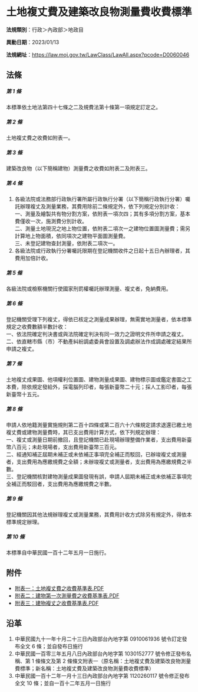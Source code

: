 # 土地複丈費及建築改良物測量費收費標準


**法規類別**：行政＞內政部＞地政目

**異動日期**：2023/01/13  

**法規網址**：https://law.moj.gov.tw/LawClass/LawAll.aspx?pcode=D0060046



## 法條
##### 第 1 條
本標準依土地法第四十七條之二及規費法第十條第一項規定訂定之。

##### 第 2 條
土地複丈費之收費如附表一。

##### 第 3 條
建築改良物（以下簡稱建物）測量費之收費如附表二及附表三。

##### 第 4 條
1. 各級法院或法務部行政執行署所屬行政執行分署（以下簡稱行政執行分署）囑託辦理複丈及測量業務，其費用除前二條規定外，依下列規定分別計收：  
一、測量及繪製共有物分割方案，依附表一項次四；其有多項分割方案，基本費僅收一次，施測費分別計收。  
二、測量土地現況之地上物位置，依附表二項次一之建物位置圖測量費；需另計算地上物面積，依同項次之建物平面圖測量費。  
三、未登記建物查封測量，依附表二項次一。
1. 各級法院或行政執行分署囑託限期在登記機關收件之日起十五日內辦理者，其費用加倍計收。

##### 第 5 條
各級法院或檢察機關行使國家刑罰權囑託辦理測量、複丈者，免納費用。

##### 第 6 條
登記機關受理下列複丈，得依已核定之測量成果辦理，無需實地測量者，依本標準規定之收費數額半數計收：  
一、依法院確定判決書或與法院確定判決有同一效力之證明文件所申請之複丈。  
二、依直轄市縣（市）不動產糾紛調處委員會設置及調處辦法作成調處確定結果所申請之複丈。

##### 第 7 條
土地複丈成果圖、他項權利位置圖、建物測量成果圖、建物標示圖或鑑定書圖之工本費，除依規定發給外，採電腦列印者，每張新臺幣二十元；採人工影印者，每張新臺幣十五元。

##### 第 8 條
申請人依地籍測量實施規則第二百十四條或第二百六十六條規定請求退還已繳土地複丈費或建物測量費時，其已支出費用計算方式，依下列規定辦理：  
一、複丈或測量日期前撤回，且登記機關已赴現場辦理整備作業者，支出費用新臺幣八百元；未赴現場者，支出費用新臺幣三百元。  
二、經通知補正屆期未補正或未依補正事項完全補正而駁回，已辦竣複丈或測量者，支出費用為應繳規費之全額；未辦竣複丈或測量者，支出費用為應繳規費之半數。  
三、登記機關核對建物測量成果圖發現有誤，申請人屆期未補正或未依補正事項完全補正而駁回者，支出費用為應繳規費之半數。

##### 第 9 條
登記機關因其他法規辦理複丈或測量業務，其費用計收方式除另有規定外，得依本標準規定辦理。

##### 第 10 條
本標準自中華民國一百十二年五月一日施行。
## 附件
* [附表一：土地複丈費之收費基準表.PDF](https://law.moj.gov.tw/LawClass/LawGetFile.ashx?FileId=0000332854)
* [附表二：建物第一次測量費之收費基準表.PDF](https://law.moj.gov.tw/LawClass/LawGetFile.ashx?FileId=0000332855)
* [附表三：建物複丈之收費基準表.PDF](https://law.moj.gov.tw/LawClass/LawGetFile.ashx?FileId=0000332856)
## 沿革
1. 中華民國九十一年十月二十三日內政部台內地字第 0910061936 號令訂定發布全文 6  條；並自發布日施行
1. 中華民國一百零三年五月八日內政部台內地字第 1030152777 號令修正發布名稱、第 1  條條文及第 2  條條文附表一（原名稱：土地複丈費及建築改良物測量費標準；新名稱：土地複丈費及建築改良物測量費收費標準）
1. 中華民國一百十二年一月十三日內政部台內地字第 1120260117 號令修正發布全文 10 條；並自一百十二年五月一日施行
